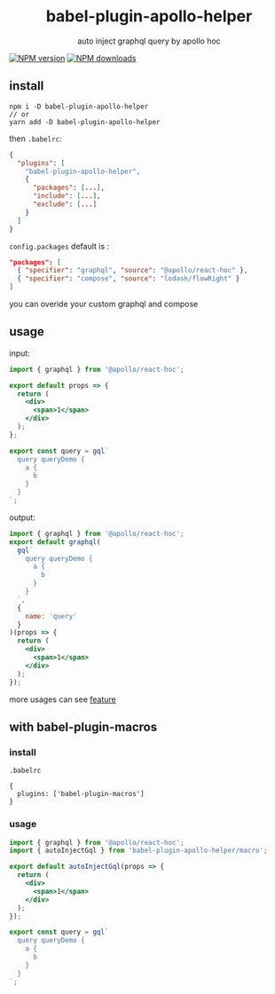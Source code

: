 <div align="center">
<h1>babel-plugin-apollo-helper</h1>
auto inject graphql query by apollo hoc
</div>

[![NPM version](https://img.shields.io/npm/v/babel-plugin-apollo-helper.svg?style=flat)](https://npmjs.org/package/babel-plugin-apollo-helper)
[![NPM downloads](http://img.shields.io/npm/dm/babel-plugin-apollo-helper.svg?style=flat)](https://npmjs.org/package/babel-plugin-apollo-helper)

## install

```shell
npm i -D babel-plugin-apollo-helper
// or
yarn add -D babel-plugin-apollo-helper
```

then `.babelrc`:

```json
{
  "plugins": [
    "babel-plugin-apollo-helper",
    {
      "packages": [...],
      "include": [...],
      "exclude": [...]
    }
  ]
}
```

`config.packages` default is :

```json
"packages": [
  { "specifier": "graphql", "source": "@apollo/react-hoc" },
  { "specifier": "compose", "source": "lodash/flowRight" }
]
```

you can overide your custom graphql and compose

## usage

input:

```jsx
import { graphql } from '@apollo/react-hoc';

export default props => {
  return (
    <div>
      <span>1</span>
    </div>
  );
};

export const query = gql`
  query queryDemo {
    a {
      b
    }
  }
`;
```

output:

```jsx
import { graphql } from '@apollo/react-hoc';
export default graphql(
  gql`
    query queryDemo {
      a {
        b
      }
    }
  `,
  {
    name: 'query'
  }
)(props => {
  return (
    <div>
      <span>1</span>
    </div>
  );
});
```

more usages can see [feature](https://github.com/yoyooyooo/babel-plugin-apollo-helper/tree/master/__fixtures__)

## with babel-plugin-macros

### install

`.babelrc`

```shell
{
  plugins: ['babel-plugin-macros']
}
```

### usage

```jsx
import { graphql } from '@apollo/react-hoc';
import { autoInjectGql } from 'babel-plugin-apollo-helper/macro';

export default autoInjectGql(props => {
  return (
    <div>
      <span>1</span>
    </div>
  );
});

export const query = gql`
  query queryDemo {
    a {
      b
    }
  }
`;
```
